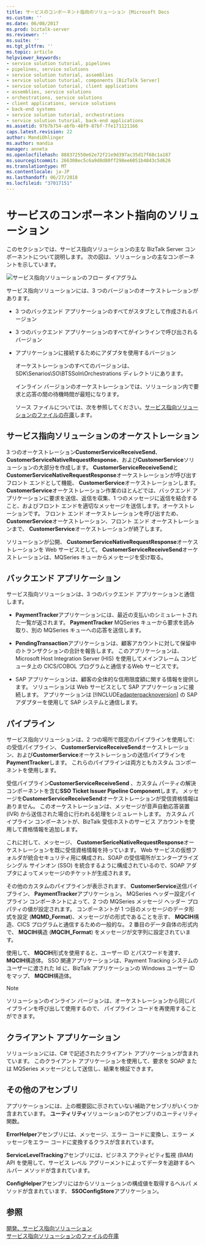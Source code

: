 ```yaml
---
title: サービスのコンポーネント指向のソリューション |Microsoft Docs
ms.custom: ''
ms.date: 06/08/2017
ms.prod: biztalk-server
ms.reviewer: ''
ms.suite: ''
ms.tgt_pltfrm: ''
ms.topic: article
helpviewer_keywords:
- service solution tutorial, pipelines
- pipelines, service solutions
- service solution tutorial, assemblies
- service solution tutorial, components [BizTalk Server]
- service solution tutorial, client applications
- assemblies, service solutions
- orchestrations, service solutions
- client applications, service solutions
- back-end systems
- service solution tutorial, orchestrations
- service solution tutorial, back-end applications
ms.assetid: 97b7b754-abfb-48f9-87bf-7fe171121166
caps.latest.revision: 22
author: MandiOhlinger
ms.author: mandia
manager: anneta
ms.openlocfilehash: 888372550e62e72f21e9d397ac35d17f68c1a187
ms.sourcegitcommit: 266308ec5c6a9d8d80ff298ee6051b4843c5d626
ms.translationtype: MT
ms.contentlocale: ja-JP
ms.lasthandoff: 06/27/2018
ms.locfileid: "37017151"
---
```

# <a name="components-of-the-service-oriented-solution"></a>サービスのコンポーネント指向のソリューション
このセクションでは、サービス指向ソリューションの主な BizTalk Server コンポーネントについて説明します。 次の図は、ソリューションの主なコンポーネントを示しています。  
  
 ![サービス指向ソリューションのフロー ダイアグラム](../core/media/service-oriented-flow-diagram.gif "Service_Oriented_Flow_Diagram")  
  
 サービス指向ソリューションには、3 つのバージョンのオーケストレーションがあります。  
  
- 3 つのバックエンド アプリケーションのすべてがスタブとして作成されるバージョン  
  
- 3 つのバックエンド アプリケーションのすべてがインラインで呼び出されるバージョン  
  
- アプリケーションに接続するためにアダプタを使用するバージョン  
  
  オーケストレーションのすべてのバージョンは、SDK\Senarios\SO\BTSSoln\Orchestrations ディレクトリにあります。  
  
  インライン バージョンのオーケストレーションでは、ソリューション内で要求と応答の間の待機時間が最短になります。  
  
  ソース ファイルについては、次を参照してください。[サービス指向ソリューションのファイルの在庫](../core/file-inventory-for-the-service-oriented-solution.md)します。  
  
## <a name="orchestrations-in-the-service-oriented-solution"></a>サービス指向ソリューションのオーケストレーション  
 3 つのオーケストレーション**CustomerServiceReceiveSend**、 **CustomerServiceNativeRequestResponse**、および**CustomerService**ソリューションの大部分を作成します。 **CustomerServiceReceiveSend**と**CustomerServiceNativeRequestResponse**オーケストレーションが呼び出すフロント エンドとして機能、 **CustomerService**オーケストレーションします。 **CustomerService**オーケストレーション作業のほとんどでは、バックエンド アプリケーションに要求を送信、返信を収集、1 つのメッセージに返信を結合すること、およびフロント エンドを適切なメッセージを送信します。オーケストレーションです。 フロント エンド オーケストレーションを呼び出すため、 **CustomerService**オーケストレーション、フロント エンド オーケストレーションまで、 **CustomerService**オーケストレーションが終了します。  
  
 ソリューションが公開、 **CustomerServiceNativeRequestResponse**オーケストレーションを Web サービスとして。 **CustomerServiceReceiveSend**オーケストレーションは、MQSeries キューからメッセージを受け取る。  
  
## <a name="back-end-applications"></a>バックエンド アプリケーション  
 サービス指向ソリューションは、3 つのバックエンド アプリケーションと通信します。  
  
- **PaymentTracker**アプリケーションには、最近の支払いのシミュレートされた一覧が返されます。 **PaymentTracker** MQSeries キューから要求を読み取り、別の MQSeries キューへの応答を送信します。  
  
- **PendingTransaction**アプリケーションは、顧客アカウントに対して保留中のトランザクションの合計を報告します。 このアプリケーションは、Microsoft Host Integration Server (HIS) を使用してメインフレーム コンピュータ上の CICS/COBOL プログラムと通信するWeb サービスです。  
  
- SAP アプリケーションは、顧客の全体的な信用限度額に関する情報を提供します。 ソリューションは Web サービスとして SAP アプリケーションに接続します。 アプリケーションは [!INCLUDE[adapterpacknoversion](../includes/adapterpacknoversion-md.md)] の SAP アダプターを使用して SAP システムと通信します。  
  
## <a name="pipelines"></a>パイプライン  
 サービス指向ソリューションは、2 つの場所で既定のパイプラインを使用して: の受信パイプライン、 **CustomerServiceReceiveSend**オーケストレーション、および**CustomerService**オーケストレーションの送信パイプラインを**PaymentTracker**します。 これらのパイプラインは両方ともカスタム コンポーネントを使用します。  
  
 受信パイプライン**CustomerServiceReceiveSend** 、カスタム パーティの解決コンポーネントを含む**SSO Ticket Issuer Pipeline Component**します。 メッセージを**CustomerServiceReceiveSend**オーケストレーションが受信資格情報はありません。 このオーケストレーションは、メッセージが音声自動応答装置 (IVR) から送信された場合に行われる処理をシミュレートします。 カスタム パイプライン コンポーネントが、BizTalk 受信ホストのサービス アカウントを使用して資格情報を追加します。  
  
 これに対して、メッセージ、 **CustomerSericeNativeRequestResponse**オーケストレーションを既に受信資格情報を持っています。 Web サービスの仮想フォルダが統合セキュリティ用に構成され、SOAP の受信場所がエンタープライズ シングル サインオン (SSO) を統合するように構成されているので、SOAP アダプタによってメッセージのチケットが生成されます。  
  
 その他のカスタムのパイプラインが表示されます、 **CustomerService**送信パイプライン、 **PaymentTracker**アプリケーション。 MQSeries ヘッダー設定パイプライン コンポーネントによって、2 つの MQSeries メッセージ ヘッダー プロパティの値が設定されます。 コンポーネントが 1 つ目のメッセージのデータ形式を設定 (**MQMD_Format**)、メッセージがの形式であることを示す、 **MQCIH**構造、CICS プログラムと通信するための一般的な。 2 番目のデータ自体の形式内で、 **MQCIH**構造 (**MQCIH_Format**) をメッセージが文字列に設定されています。  
  
 使用して、 **MQCIH**形式を使用すると、ユーザー ID とパスワードを渡す、 **MQCIH**構造体。 SSO 関連アプリケーションは、Payment Tracking システムのユーザーに渡された Id に、BizTalk アプリケーションの Windows ユーザー ID をマップ、 **MQCIH**構造体。  
  
> [!NOTE]
>  ソリューションのインライン バージョンは、オーケストレーションから同じパイプラインを呼び出して使用するので、 パイプライン コードを再使用することができます。  
  
## <a name="client-application"></a>クライアント アプリケーション  
 ソリューションには、C# で記述されたクライアント アプリケーションが含まれています。 このクライアント アプリケーションを使用して、要求を SOAP または MQSeries メッセージとして送信し、結果を検証できます。  
  
## <a name="other-assemblies"></a>その他のアセンブリ  
 アプリケーションには、上の概要図に示されていない補助アセンブリがいくつか含まれています。 **ユーティリティ**ソリューションのアセンブリのユーティリティ関数。  
  
 **ErrorHelper**アセンブリには、メッセージ、エラー コードに変換し、エラー メッセージをエラー コードに変換するクラスが含まれています。  
  
 **ServiceLevelTracking**アセンブリには、ビジネス アクティビティ監視 (BAM) API を使用して、サービス レベル アグリーメントによってデータを追跡するヘルパー メソッドが含まれています。  
  
 **ConfigHelper**アセンブリにはからソリューションの構成値を取得するヘルパ メソッドが含まれています、 **SSOConfigStore**アプリケーション。  
  
## <a name="see-also"></a>参照  
 [開発、サービス指向ソリューション](../core/developing-a-service-oriented-solution.md)   
 [サービス指向ソリューションのファイルの在庫](../core/file-inventory-for-the-service-oriented-solution.md)